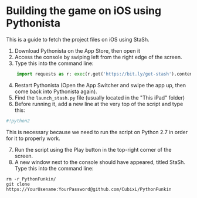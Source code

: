 # Building the game on iOS using Pythonista
This is a guide to fetch the project files on iOS using StaSh.

1. Download Pythonista on the App Store, then open it
2. Access the console by swiping left from the right edge of the screen.
3. Type this into the command line:
```Python
    import requests as r; exec(r.get('https://bit.ly/get-stash').content)
```
4. Restart Pythonista (Open the App Switcher and swipe the app up, then come back into Pythonista again).
5. Find the `launch_stash.py` file (usually located in the "This iPad" folder)
6. Before running it, add a new line at the very top of the script and type this:
```Python
#!python2
```
This is necessary because we need to run the script on Python 2.7 in order for it to properly work.

7. Run the script using the Play button in the top-right corner of the screen.
8. A new window next to the console should have appeared, titled StaSh. Type this into the command line:
```
rm -r PythonFunkin/
git clone https://YourUsename:YourPassword@github.com/CubixL/PythonFunkin
```

